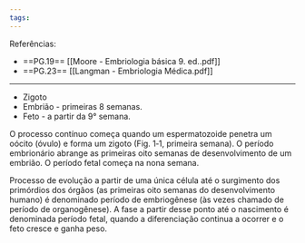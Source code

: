 ```yaml
---
tags:
---
```

Referências: 
* ==PG.19== [[Moore - Embriologia básica 9. ed..pdf]]
* ==PG.23== [[Langman - Embriologia Médica.pdf]]

---
* Zigoto 
* Embrião - primeiras 8 semanas. 
* Feto - a partir da 9° semana. 

O processo contínuo começa quando um espermatozoide penetra um oócito (óvulo) e forma um zigoto (Fig. 1‑1, primeira semana). O período embrionário abrange as primeiras oito semanas de desenvolvimento de um embrião. O período fetal começa na nona semana.

Processo de evolução a partir de uma única célula até o surgimento dos primórdios dos órgãos (as primeiras oito semanas do desenvolvimento humano) é denominado período de embriogênese (às vezes chamado de período de organogênese). A fase a partir desse ponto até o nascimento é denominada período fetal, quando a diferenciação continua a ocorrer e o feto cresce e ganha peso.


[^1]: 
[^2]: 